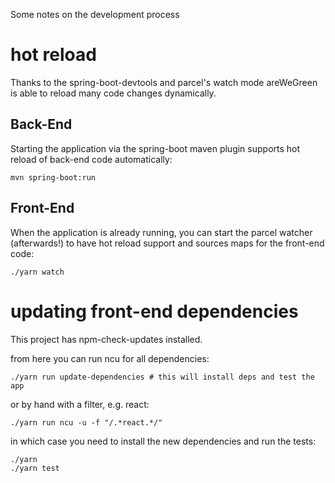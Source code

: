 
Some notes on the development process

# hot reload

Thanks to the spring-boot-devtools and parcel's watch mode areWeGreen is able to reload many code changes dynamically.

## Back-End

Starting the application via the spring-boot maven plugin supports hot reload of back-end code automatically:

    mvn spring-boot:run

## Front-End

When the application is already running, you can start the parcel watcher (afterwards!) to have hot reload support and sources maps for the front-end code:

    ./yarn watch

# updating front-end dependencies

This project has npm-check-updates installed.

from here you can run ncu for all dependencies:

    ./yarn run update-dependencies # this will install deps and test the app

or by hand with a filter, e.g. react:

    ./yarn run ncu -u -f "/.*react.*/"

in which case you need to install the new dependencies and run the tests:

    ./yarn
    ./yarn test
